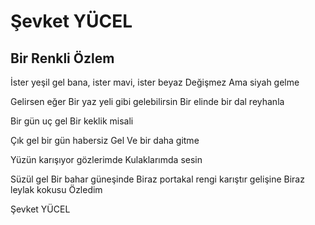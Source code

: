 # Şevket YÜCEL

##  Bir Renkli Özlem

İster yeşil gel bana, ister mavi, ister beyaz
Değişmez
Ama siyah gelme

Gelirsen eğer
Bir yaz yeli gibi gelebilirsin
Bir elinde bir dal reyhanla

Bir gün uç gel
Bir keklik misali

Çık gel bir gün habersiz
Gel
Ve bir daha gitme

Yüzün karışıyor gözlerimde
Kulaklarımda sesin

Süzül gel
Bir bahar güneşinde
Biraz portakal rengi karıştır gelişine
Biraz leylak kokusu
Özledim

Şevket YÜCEL
